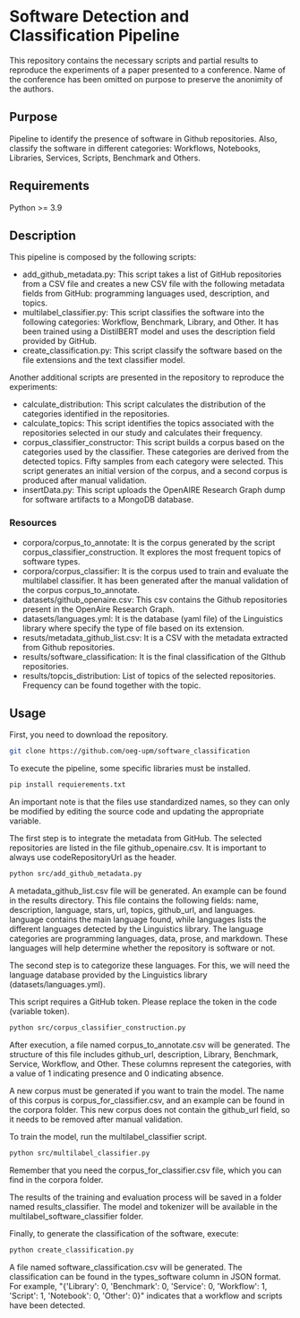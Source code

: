 # Software Detection and Classification Pipeline
This repository contains the necessary scripts and partial results to reproduce the experiments of a paper presented to a conference. Name of the conference has been omitted on purpose to preserve the anonimity of the authors.
## Purpose

Pipeline to identify the presence of software in Github repositories. Also, classify the software in different categories: Workflows, Notebooks, Libraries, Services, Scripts, Benchmark and Others. 

## Requirements

Python >= 3.9

## Description

This pipeline is composed by the following scripts:
* add_github_metadata.py: This script takes a list of GitHub repositories from a CSV file and creates a new CSV file with the following metadata fields from GitHub: programming languages used, description, and topics.
* multilabel_classifier.py: This script classifies the software into the following categories: Workflow, Benchmark, Library, and Other. It has been trained using a DistilBERT model and uses the description field provided by GitHub.
* create_classification.py: This script classify the software based on the file extensions and the text classifier model. 

Another additional scripts are presented in the repository to reproduce the experiments:
* calculate_distribution: This script calculates the distribution of the categories identified in the repositories.
* calculate_topics: This script identifies the topics associated with the repositories selected in our study and calculates their frequency.
* corpus_classifier_constructor: This script builds a corpus based on the categories used by the classifier. These categories are derived from the detected topics. Fifty samples from each category were selected. This script generates an initial version of the corpus, and a second corpus is produced after manual validation.
* insertData.py: This script uploads the OpenAIRE Research Graph dump for software artifacts to a MongoDB database.

### Resources

* corpora/corpus_to_annotate: It is the corpus generated by the script corpus_classifier_construction. It explores the most frequent topics of software types. 
* corpora/corpus_classifier: It is the corpus used to train and evaluate the multilabel classifier. It has been generated after the manual validation of the corpus corpus_to_annotate. 
* datasets/github_openaire.csv: This csv contains the Github repositories present in the OpenAire Research Graph.
* datasets/languages.yml: It is the database (yaml file) of the Linguistics library where specify the type of file based on its extension.
* resuts/metadata_github_list.csv: It is a CSV with the metadata extracted from Github repositories.
* results/software_classification: It is the final classification of the GIthub repositories.
* results/topcis_distribution: List of topics of the selected repositories. Frequency can be found together with the topic.

## Usage

First, you need to download the repository.

```bash
git clone https://github.com/oeg-upm/software_classification
```
To execute the pipeline, some specific libraries must be installed.

```bash
pip install requierements.txt
```

An important note is that the files use standardized names, so they can only be modified by editing the source code and updating the appropriate variable.

The first step is to integrate the metadata from GitHub. The selected repositories are listed in the file github_openaire.csv. It is important to always use codeRepositoryUrl as the header.

```bash
python src/add_github_metadata.py
```
A metadata_github_list.csv file will be generated. An example can be found in the results directory. This file contains the following fields: name, description, language, stars, url, topics, github_url, and languages. language contains the main language found, while languages lists the different languages detected by the Linguistics library. The language categories are programming languages, data, prose, and markdown. These languages will help determine whether the repository is software or not.

The second step is to categorize these languages. For this, we will need the language database provided by the Linguistics library (datasets/languages.yml).

This script requires a GitHub token. Please replace the token in the code (variable token).

```bash
python src/corpus_classifier_construction.py
```

After execution, a file named corpus_to_annotate.csv will be generated. The structure of this file includes github_url, description, Library, Benchmark, Service, Workflow, and Other. These columns represent the categories, with a value of 1 indicating presence and 0 indicating absence.

A new corpus must be generated if you want to train the model. The name of this corpus is corpus_for_classifier.csv, and an example can be found in the corpora folder. This new corpus does not contain the github_url field, so it needs to be removed after manual validation.

To train the model, run the multilabel_classifier script.

```bash
python src/multilabel_classifier.py
```

Remember that you need the corpus_for_classifier.csv file, which you can find in the corpora folder.

The results of the training and evaluation process will be saved in a folder named results_classifier. The model and tokenizer will be available in the multilabel_software_classifier folder.

Finally, to generate the classification of the software, execute:

```bash
python create_classification.py
```

A file named software_classification.csv will be generated. The classification can be found in the types_software column in JSON format. For example, "{'Library': 0, 'Benchmark': 0, 'Service': 0, 'Workflow': 1, 'Script': 1, 'Notebook': 0, 'Other': 0}" indicates that a workflow and scripts have been detected.